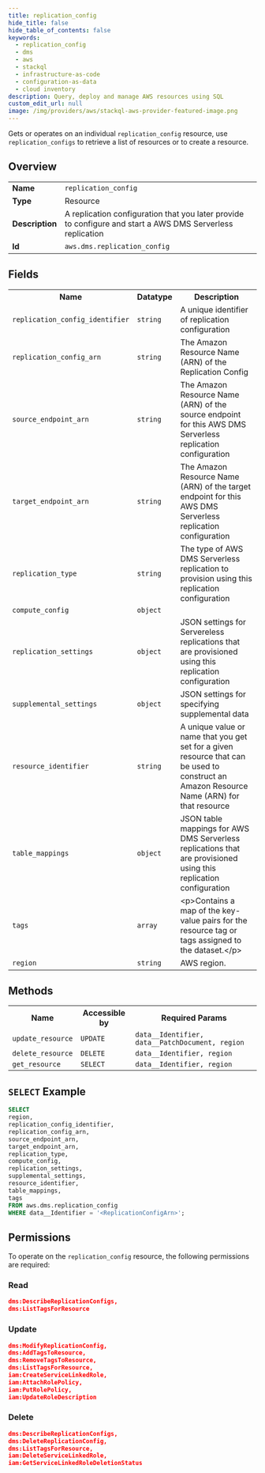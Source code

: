 ```yaml
---
title: replication_config
hide_title: false
hide_table_of_contents: false
keywords:
  - replication_config
  - dms
  - aws
  - stackql
  - infrastructure-as-code
  - configuration-as-data
  - cloud inventory
description: Query, deploy and manage AWS resources using SQL
custom_edit_url: null
image: /img/providers/aws/stackql-aws-provider-featured-image.png
---
```

Gets or operates on an individual <code>replication_config</code> resource, use <code>replication_configs</code> to retrieve a list of resources or to create a resource.

## Overview
<table><tbody>
<tr><td><b>Name</b></td><td><code>replication_config</code></td></tr>
<tr><td><b>Type</b></td><td>Resource</td></tr>
<tr><td><b>Description</b></td><td>A replication configuration that you later provide to configure and start a AWS DMS Serverless replication</td></tr>
<tr><td><b>Id</b></td><td><code>aws.dms.replication_config</code></td></tr>
</tbody></table>

## Fields
<table><tbody>
<tr><th>Name</th><th>Datatype</th><th>Description</th></tr>
<tr><td><code>replication_config_identifier</code></td><td><code>string</code></td><td>A unique identifier of replication configuration</td></tr>
<tr><td><code>replication_config_arn</code></td><td><code>string</code></td><td>The Amazon Resource Name (ARN) of the Replication Config</td></tr>
<tr><td><code>source_endpoint_arn</code></td><td><code>string</code></td><td>The Amazon Resource Name (ARN) of the source endpoint for this AWS DMS Serverless replication configuration</td></tr>
<tr><td><code>target_endpoint_arn</code></td><td><code>string</code></td><td>The Amazon Resource Name (ARN) of the target endpoint for this AWS DMS Serverless replication configuration</td></tr>
<tr><td><code>replication_type</code></td><td><code>string</code></td><td>The type of AWS DMS Serverless replication to provision using this replication configuration</td></tr>
<tr><td><code>compute_config</code></td><td><code>object</code></td><td></td></tr>
<tr><td><code>replication_settings</code></td><td><code>object</code></td><td>JSON settings for Servereless replications that are provisioned using this replication configuration</td></tr>
<tr><td><code>supplemental_settings</code></td><td><code>object</code></td><td>JSON settings for specifying supplemental data</td></tr>
<tr><td><code>resource_identifier</code></td><td><code>string</code></td><td>A unique value or name that you get set for a given resource that can be used to construct an Amazon Resource Name (ARN) for that resource</td></tr>
<tr><td><code>table_mappings</code></td><td><code>object</code></td><td>JSON table mappings for AWS DMS Serverless replications that are provisioned using this replication configuration</td></tr>
<tr><td><code>tags</code></td><td><code>array</code></td><td>&lt;p&gt;Contains a map of the key-value pairs for the resource tag or tags assigned to the dataset.&lt;&#x2F;p&gt;</td></tr>
<tr><td><code>region</code></td><td><code>string</code></td><td>AWS region.</td></tr>

</tbody></table>

## Methods

<table><tbody>
  <tr>
    <th>Name</th>
    <th>Accessible by</th>
    <th>Required Params</th>
  </tr>
  <tr>
    <td><code>update_resource</code></td>
    <td><code>UPDATE</code></td>
    <td><code>data__Identifier, data__PatchDocument, region</code></td>
  </tr>
  <tr>
    <td><code>delete_resource</code></td>
    <td><code>DELETE</code></td>
    <td><code>data__Identifier, region</code></td>
  </tr>
  <tr>
    <td><code>get_resource</code></td>
    <td><code>SELECT</code></td>
    <td><code>data__Identifier, region</code></td>
  </tr>
</tbody></table>

## `SELECT` Example
```sql
SELECT
region,
replication_config_identifier,
replication_config_arn,
source_endpoint_arn,
target_endpoint_arn,
replication_type,
compute_config,
replication_settings,
supplemental_settings,
resource_identifier,
table_mappings,
tags
FROM aws.dms.replication_config
WHERE data__Identifier = '<ReplicationConfigArn>';
```

## Permissions

To operate on the <code>replication_config</code> resource, the following permissions are required:

### Read
```json
dms:DescribeReplicationConfigs,
dms:ListTagsForResource
```

### Update
```json
dms:ModifyReplicationConfig,
dms:AddTagsToResource,
dms:RemoveTagsToResource,
dms:ListTagsForResource,
iam:CreateServiceLinkedRole,
iam:AttachRolePolicy,
iam:PutRolePolicy,
iam:UpdateRoleDescription
```

### Delete
```json
dms:DescribeReplicationConfigs,
dms:DeleteReplicationConfig,
dms:ListTagsForResource,
iam:DeleteServiceLinkedRole,
iam:GetServiceLinkedRoleDeletionStatus
```

